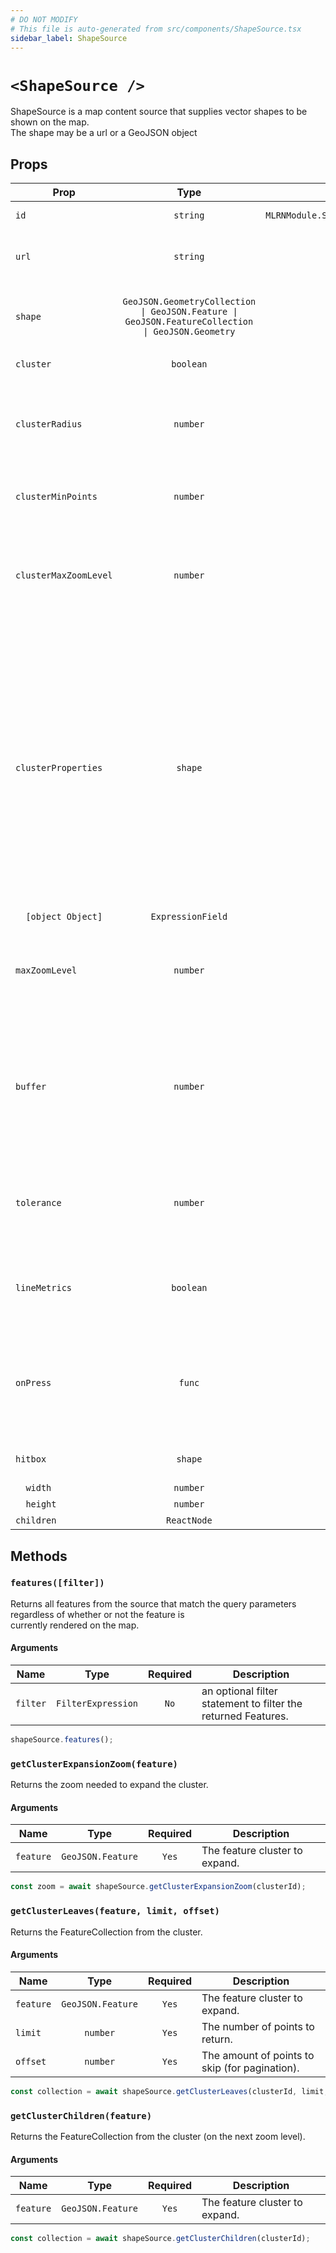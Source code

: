 ```yaml
---
# DO NOT MODIFY
# This file is auto-generated from src/components/ShapeSource.tsx
sidebar_label: ShapeSource
---
```


# `<ShapeSource />`

ShapeSource is a map content source that supplies vector shapes to be shown on the map.<br/>The shape may be a url or a GeoJSON object

## Props

| Prop                  |                                               Type                                               |                 Default                  | Required | Description                                                                                                                                                                                                                                                                                                                                                                                                                                                                                                                                                               |
| --------------------- | :----------------------------------------------------------------------------------------------: | :--------------------------------------: | :------: | ------------------------------------------------------------------------------------------------------------------------------------------------------------------------------------------------------------------------------------------------------------------------------------------------------------------------------------------------------------------------------------------------------------------------------------------------------------------------------------------------------------------------------------------------------------------------- |
| `id`                  |                                             `string`                                             | `MLRNModule.StyleSource.DefaultSourceID` | `false`  | A string that uniquely identifies the source.                                                                                                                                                                                                                                                                                                                                                                                                                                                                                                                             |
| `url`                 |                                             `string`                                             |                  `none`                  | `false`  | An HTTP(S) URL, absolute file URL, or local file URL relative to the current application’s resource bundle.                                                                                                                                                                                                                                                                                                                                                                                                                                                               |
| `shape`               | `GeoJSON.GeometryCollection \| GeoJSON.Feature \| GeoJSON.FeatureCollection \| GeoJSON.Geometry` |                  `none`                  | `false`  | The contents of the source. A shape can represent a GeoJSON geometry, a feature, or a feature colllection.                                                                                                                                                                                                                                                                                                                                                                                                                                                                |
| `cluster`             |                                            `boolean`                                             |                  `none`                  | `false`  | Enables clustering on the source for point shapes.                                                                                                                                                                                                                                                                                                                                                                                                                                                                                                                        |
| `clusterRadius`       |                                             `number`                                             |                  `none`                  | `false`  | Specifies the radius of each cluster if clustering is enabled.<br/>A value of 512 produces a radius equal to the width of a tile.<br/>The default value is 50.                                                                                                                                                                                                                                                                                                                                                                                                            |
| `clusterMinPoints`    |                                             `number`                                             |                  `none`                  | `false`  | Specifies minimum number of points to form a cluster if clustering is enabled.<br/>The default value is 2.                                                                                                                                                                                                                                                                                                                                                                                                                                                                |
| `clusterMaxZoomLevel` |                                             `number`                                             |                  `none`                  | `false`  | Specifies the maximum zoom level at which to cluster points if clustering is enabled.<br/>Defaults to one zoom level less than the value of maxZoomLevel so that, at the maximum zoom level,<br/>the shapes are not clustered.                                                                                                                                                                                                                                                                                                                                            |
| `clusterProperties`   |                                             `shape`                                              |                  `none`                  | `false`  | Specifies custom properties on the generated clusters if clustering<br/>is enabled, aggregating values from clustered points.<br/><br/>Has the form `{ "property_name": [operator, map_expression]}`, where<br/> `operator` is a custom reduce expression that references a special `["accumulated"]` value -<br/> it accumulates the property value from clusters/points the cluster contains<br/> `map_expression` produces the value of a single point<br/><br/>@example `{ "resultingSum": [["+", ["accumulated"], ["get", "resultingSum"]], ["get", "scalerank"]] }` |
| `  [object Object]`   |                                        `ExpressionField`                                         |                  `none`                  |  `true`  | FIX ME NO DESCRIPTION                                                                                                                                                                                                                                                                                                                                                                                                                                                                                                                                                     |
| `maxZoomLevel`        |                                             `number`                                             |                  `none`                  | `false`  | Specifies the maximum zoom level at which to create vector tiles.<br/>A greater value produces greater detail at high zoom levels.<br/>The default value is 18.                                                                                                                                                                                                                                                                                                                                                                                                           |
| `buffer`              |                                             `number`                                             |                  `none`                  | `false`  | Specifies the size of the tile buffer on each side.<br/>A value of 0 produces no buffer. A value of 512 produces a buffer as wide as the tile itself.<br/>Larger values produce fewer rendering artifacts near tile edges and slower performance.<br/>The default value is 128.                                                                                                                                                                                                                                                                                           |
| `tolerance`           |                                             `number`                                             |                  `none`                  | `false`  | Specifies the Douglas-Peucker simplification tolerance.<br/>A greater value produces simpler geometries and improves performance.<br/>The default value is 0.375.                                                                                                                                                                                                                                                                                                                                                                                                         |
| `lineMetrics`         |                                            `boolean`                                             |                  `none`                  | `false`  | Whether to calculate line distance metrics.<br/>This is required for line layers that specify lineGradient values.<br/>The default value is false.                                                                                                                                                                                                                                                                                                                                                                                                                        |
| `onPress`             |                                              `func`                                              |                  `none`                  | `false`  | Source press listener, gets called when a user presses one of the children layers only if that layer has a higher z-index than another source layers.<br/>_signature:_`(event:NativeSyntheticEvent) => void`                                                                                                                                                                                                                                                                                                                                                              |
| `hitbox`              |                                             `shape`                                              |                  `none`                  | `false`  | Overrides the default touch hitbox (44x44 pixels) for the source layers                                                                                                                                                                                                                                                                                                                                                                                                                                                                                                   |
| `  width`             |                                             `number`                                             |                  `none`                  |  `true`  | `width` of hitbox                                                                                                                                                                                                                                                                                                                                                                                                                                                                                                                                                         |
| `  height`            |                                             `number`                                             |                  `none`                  |  `true`  | `height` of hitbox                                                                                                                                                                                                                                                                                                                                                                                                                                                                                                                                                        |
| `children`            |                                           `ReactNode`                                            |                  `none`                  | `false`  | FIX ME NO DESCRIPTION                                                                                                                                                                                                                                                                                                                                                                                                                                                                                                                                                     |

## Methods

### `features([filter])`

Returns all features from the source that match the query parameters regardless of whether or not the feature is<br/>currently rendered on the map.

#### Arguments

| Name     |        Type        | Required | Description                                                   |
| -------- | :----------------: | :------: | ------------------------------------------------------------- |
| `filter` | `FilterExpression` |   `No`   | an optional filter statement to filter the returned Features. |

```ts
shapeSource.features();
```

### `getClusterExpansionZoom(feature)`

Returns the zoom needed to expand the cluster.

#### Arguments

| Name      |       Type        | Required | Description                    |
| --------- | :---------------: | :------: | ------------------------------ |
| `feature` | `GeoJSON.Feature` |  `Yes`   | The feature cluster to expand. |

```ts
const zoom = await shapeSource.getClusterExpansionZoom(clusterId);
```

### `getClusterLeaves(feature, limit, offset)`

Returns the FeatureCollection from the cluster.

#### Arguments

| Name      |       Type        | Required | Description                                    |
| --------- | :---------------: | :------: | ---------------------------------------------- |
| `feature` | `GeoJSON.Feature` |  `Yes`   | The feature cluster to expand.                 |
| `limit`   |     `number`      |  `Yes`   | The number of points to return.                |
| `offset`  |     `number`      |  `Yes`   | The amount of points to skip (for pagination). |

```ts
const collection = await shapeSource.getClusterLeaves(clusterId, limit, offset);
```

### `getClusterChildren(feature)`

Returns the FeatureCollection from the cluster (on the next zoom level).

#### Arguments

| Name      |       Type        | Required | Description                    |
| --------- | :---------------: | :------: | ------------------------------ |
| `feature` | `GeoJSON.Feature` |  `Yes`   | The feature cluster to expand. |

```ts
const collection = await shapeSource.getClusterChildren(clusterId);
```
